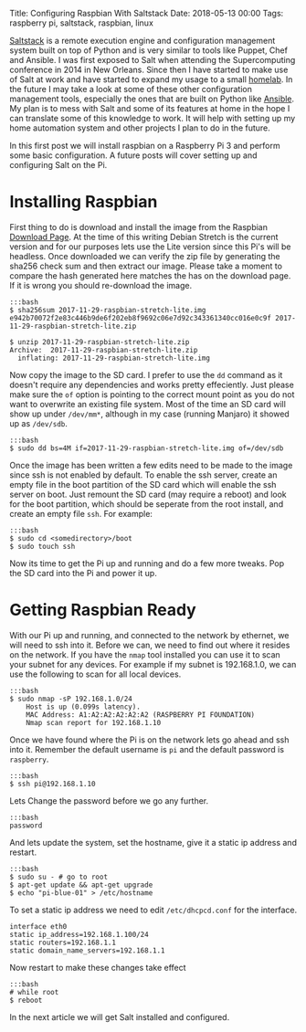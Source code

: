 Title: Configuring Raspbian With Saltstack
Date: 2018-05-13 00:00
Tags:  raspberry pi, saltstack, raspbian, linux


[Saltstack](https://saltstack.com) is a remote execution engine and configuration management system built on top of Python and is very similar to tools like Puppet, Chef and Ansible.  I was first exposed to Salt when attending the Supercomputing conference in 2014 in New Orleans.  Since then I have started to make use of Salt at work and have started to expand my usage to a small [homelab](https://reddit.com/r/homelab).  In the future I may take a look at some of these other configuration management tools, especially the ones that are built on Python like [Ansible](http://ansible.com).  My plan is to mess with Salt and some of its features at home in the hope I can translate some of this knowledge to work. It will help with setting up my home automation system and other projects I plan to do in the future.

In this first post we will install raspbian on a Raspberry Pi 3 and perform some basic configuration.  A future posts will cover setting up and configuring Salt on the Pi.

# Installing Raspbian

First thing to do is download and install the image from the Raspbian [Download Page](https://www.raspberrypi.org/downloads/raspbian/).  At the time of this writing Debian Stretch is the current version and for our purposes lets use the Lite version since this Pi's will be headless. Once downloaded we can verify the zip file by generating the sha256 check sum and then extract our image. Please take a moment to compare the hash generated here matches the has on the download page.  If it is wrong you should re-download the image.

    :::bash
    $ sha256sum 2017-11-29-raspbian-stretch-lite.img 
    e942b70072f2e83c446b9de6f202eb8f9692c06e7d92c343361340cc016e0c9f 2017-11-29-raspbian-stretch-lite.zip

    $ unzip 2017-11-29-raspbian-stretch-lite.zip
    Archive:  2017-11-29-raspbian-stretch-lite.zip
      inflating: 2017-11-29-raspbian-stretch-lite.img  


Now copy the image to the SD card.  I prefer to use the `dd` command as it doesn't require any dependencies and works pretty effeciently.  Just please make sure the `of` option is pointing to the correct mount point as you do not want to overwrite an existing file system.  Most of the time an SD card will show up under `/dev/mm*`, although in my case (running Manjaro) it showed up as `/dev/sdb`.

    :::bash
    $ sudo dd bs=4M if=2017-11-29-raspbian-stretch-lite.img of=/dev/sdb

Once the image has been written a few edits need to be made to the image since ssh is not enabled by default. To enable the ssh server, create an empty file in the boot partition of the SD card which will enable the ssh server on boot. Just remount the SD card (may require a reboot) and look for the boot partition, which should be seperate from the root install, and create an empty file `ssh`. For example:

    :::bash
    $ sudo cd <somedirectory>/boot
    $ sudo touch ssh

Now its time to get the Pi up and running and do a few more tweaks.  Pop the SD card into the Pi and power it up.

# Getting Raspbian Ready

With our Pi up and running, and connected to the network by ethernet, we will need to ssh into it. Before we can, we need to find out where it resides on the network. If you have the `nmap` tool installed you can use it to scan your subnet for any devices.  For example if my subnet is 192.168.1.0, we can use the following to scan for all local devices.

    :::bash
    $ sudo nmap -sP 192.168.1.0/24
        Host is up (0.099s latency).
        MAC Address: A1:A2:A2:A2:A2:A2 (RASPBERRY PI FOUNDATION)
        Nmap scan report for 192.168.1.10


Once we have found where the Pi is on the network lets go ahead and ssh into it. Remember the default username is `pi` and the default password is `raspberry`.

    :::bash
    $ ssh pi@192.168.1.10

Lets Change the password before we go any further.

    :::bash
    password 

And lets update the system, set the hostname, give it a static ip address and restart.

    :::bash
    $ sudo su - # go to root
    $ apt-get update && apt-get upgrade
    $ echo "pi-blue-01" > /etc/hostname

To set a static ip address we need to edit `/etc/dhcpcd.conf` for the interface.  

    interface eth0
    static ip_address=192.168.1.100/24
    static routers=192.168.1.1
    static domain_name_servers=192.168.1.1


Now restart to make these changes take effect

    :::bash
    # while root
    $ reboot

In the next article we will get Salt installed and configured.
